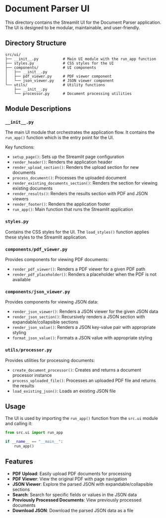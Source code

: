 # Document Parser UI

This directory contains the Streamlit UI for the Document Parser application. The UI is designed to be modular, maintainable, and user-friendly.

## Directory Structure

```
src/ui/
├── __init__.py           # Main UI module with the run_app function
├── styles.py             # CSS styles for the UI
├── components/           # UI components
│   ├── __init__.py
│   ├── pdf_viewer.py     # PDF viewer component
│   └── json_viewer.py    # JSON viewer component
└── utils/                # Utility functions
    ├── __init__.py
    └── processor.py      # Document processing utilities
```

## Module Descriptions

### `__init__.py`

The main UI module that orchestrates the application flow. It contains the `run_app()` function which is the entry point for the UI.

Key functions:
- `setup_page()`: Sets up the Streamlit page configuration
- `render_header()`: Renders the application header
- `render_upload_section()`: Renders the upload section for new documents
- `process_document()`: Processes the uploaded document
- `render_existing_documents_section()`: Renders the section for viewing existing documents
- `render_results()`: Renders the results section with PDF and JSON viewers
- `render_footer()`: Renders the application footer
- `run_app()`: Main function that runs the Streamlit application

### `styles.py`

Contains the CSS styles for the UI. The `load_styles()` function applies these styles to the Streamlit application.

### `components/pdf_viewer.py`

Provides components for viewing PDF documents:
- `render_pdf_viewer()`: Renders a PDF viewer for a given PDF path
- `render_pdf_placeholder()`: Renders a placeholder when the PDF is not available

### `components/json_viewer.py`

Provides components for viewing JSON data:
- `render_json_viewer()`: Renders a JSON viewer for the given JSON data
- `render_json_section()`: Recursively renders a JSON section with expandable/collapsible sections
- `render_json_value()`: Renders a JSON key-value pair with appropriate styling
- `format_json_value()`: Formats a JSON value with appropriate styling

### `utils/processor.py`

Provides utilities for processing documents:
- `create_document_processor()`: Creates and returns a document processor instance
- `process_uploaded_file()`: Processes an uploaded PDF file and returns the results
- `load_existing_json()`: Loads an existing JSON file

## Usage

The UI is used by importing the `run_app()` function from the `src.ui` module and calling it:

```python
from src.ui import run_app

if __name__ == "__main__":
    run_app()
```

## Features

- **PDF Upload**: Easily upload PDF documents for processing
- **PDF Viewer**: View the original PDF with page navigation
- **JSON Viewer**: Explore the parsed JSON with expandable/collapsible sections
- **Search**: Search for specific fields or values in the JSON data
- **Previously Processed Documents**: View previously processed documents
- **Download JSON**: Download the parsed JSON data as a file
